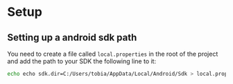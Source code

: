 # Setup

## Setting up a android sdk path

You need to create a file called `local.properties` in the root of the project and add the path to your SDK the following line to it:

```bash
echo echo sdk.dir=C:/Users/tobia/AppData/Local/Android/Sdk > local.properties
```
